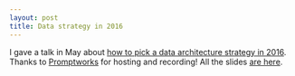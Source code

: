 ```yaml
---
layout: post
title: Data strategy in 2016
---
```



I gave a talk in May about [how to pick a data architecture strategy in 2016](https://www.youtube.com/watch?v=o-kbwKX3dus). Thanks to [Promptworks](https://www.promptworks.com/) for hosting and recording! All the slides [are here](http://veekaybee.github.io/senior-dev-day-talk/#/). 
